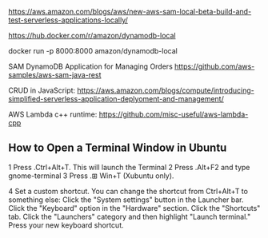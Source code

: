 https://aws.amazon.com/blogs/aws/new-aws-sam-local-beta-build-and-test-serverless-applications-locally/

https://hub.docker.com/r/amazon/dynamodb-local


docker run -p 8000:8000 amazon/dynamodb-local

SAM DynamoDB Application for Managing Orders
https://github.com/aws-samples/aws-sam-java-rest


CRUD in JavaScript:
https://aws.amazon.com/blogs/compute/introducing-simplified-serverless-application-deplyoment-and-management/

AWS Lambda c++ runtime:
https://github.com/misc-useful/aws-lambda-cpp


## How to Open a Terminal Window in Ubuntu

1 Press .Ctrl+Alt+T. This will launch the Terminal
2 Press .Alt+F2 and type gnome-terminal
3 Press .⊞ Win+T (Xubuntu only).

4
Set a custom shortcut. You can change the shortcut from Ctrl+Alt+T to something else:
Click the "System settings" button in the Launcher bar.
Click the "Keyboard" option in the "Hardware" section.
Click the "Shortcuts" tab.
Click the "Launchers" category and then highlight "Launch terminal."
Press your new keyboard shortcut.

